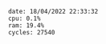 

                date: 18/04/2022 22:33:32
                cpu: 0.1%
                ram: 19.4%
                cycles: 27540

                         